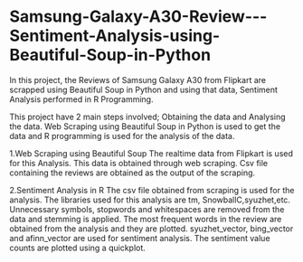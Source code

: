 # Samsung-Galaxy-A30-Review---Sentiment-Analysis-using-Beautiful-Soup-in-Python
In this project, the Reviews of Samsung Galaxy A30 from Flipkart are scrapped using Beautiful Soup in Python and using that data, Sentiment Analysis performed in R Programming.

This project have 2 main steps involved; Obtaining the data and Analysing the data. Web Scraping using Beautiful Soup in Python is used to get the data and R programming is used for the analysis of the data.

1.Web Scraping using Beautiful Soup
The realtime data from Flipkart is used for this Analysis. This data is obtained through web scraping. Csv file containing the reviews are obtained as the output of the scraping.

2.Sentiment Analysis in R
The csv file obtained from scraping is used for the analysis. The libraries used for this analysis are tm, SnowballC,syuzhet,etc. Unnecessary symbols, stopwords and whitespaces are removed from the data and stemming is applied. The most frequent words in the review are obtained from the analysis and they are plotted. syuzhet_vector, bing_vector and afinn_vector are used for sentiment analysis. The sentiment value counts are plotted using a quickplot.
